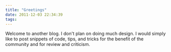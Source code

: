 ```yaml
---
title: "Greetings"
date: 2011-12-03 22:34:39
tags: 
---
```


<p>
Welcome to another blog. I don't plan on doing much design. I would simply like to post snippets of code, tips, and tricks for the benefit of the community and for review and criticism.
</p>
